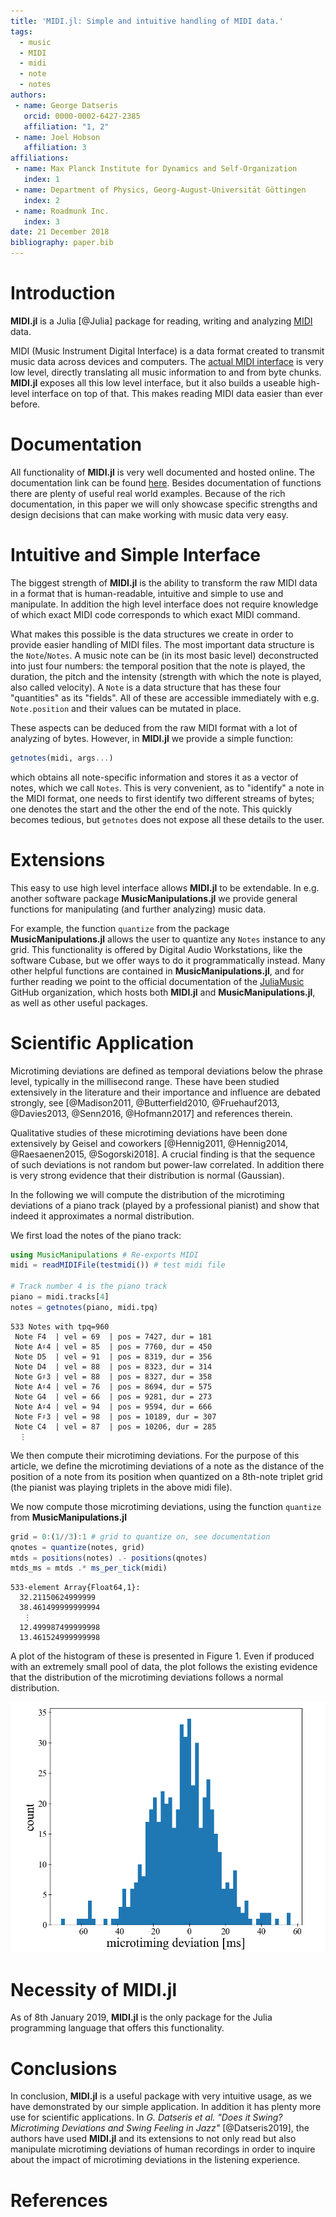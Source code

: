 ```yaml
---
title: 'MIDI.jl: Simple and intuitive handling of MIDI data.'
tags:
  - music
  - MIDI
  - midi
  - note
  - notes
authors:
 - name: George Datseris
   orcid: 0000-0002-6427-2385
   affiliation: "1, 2"
 - name: Joel Hobson
   affiliation: 3
affiliations:
 - name: Max Planck Institute for Dynamics and Self-Organization
   index: 1
 - name: Department of Physics, Georg-August-Universität Göttingen
   index: 2
 - name: Roadmunk Inc.
   index: 3
date: 21 December 2018
bibliography: paper.bib
---
```



# Introduction
**MIDI.jl** is a Julia [@Julia] package for reading, writing and analyzing [MIDI](https://www.midi.org/specifications) data.

MIDI (Music Instrument Digital Interface) is a data format created to transmit music data across devices and computers. The [actual MIDI interface](https://www.midi.org/specifications) is very low level, directly translating all music information to and from byte chunks.
**MIDI.jl** exposes all this low level interface, but it also builds a useable high-level interface on top of that. This makes reading MIDI data easier than ever before.

# Documentation
All functionality of **MIDI.jl** is very well documented and hosted online. The documentation link can be found [here](https://juliamusic.github.io/JuliaMusic_documentation.jl/latest/).
Besides documentation of functions there are plenty of useful real world examples.
Because of the rich documentation, in this paper we will only showcase specific strengths and design decisions that can make working with music data very easy.

# Intuitive and Simple Interface
The biggest strength of **MIDI.jl** is the ability to transform the raw MIDI data in a format that is human-readable, intuitive and simple to use and manipulate. In addition the high level interface does not require knowledge of which exact MIDI code corresponds to which exact MIDI command.

What makes this possible is the data structures we create in order to provide easier handling of MIDI files. The most important data structure is the `Note`/`Notes`. A music note can be (in its most basic level) deconstructed into just four numbers: the temporal position that the note is played, the duration, the pitch and the intensity (strength with which the note is played, also called velocity). A `Note` is a data structure that has these four "quantities" as its "fields". All of these are accessible immediately with e.g. `Note.position` and their values can be mutated in place.

These aspects can be deduced from the raw MIDI format with a lot of analyzing of bytes. However, in **MIDI.jl** we provide a simple function:
```julia
getnotes(midi, args...)
```
which obtains all note-specific information and stores it as a vector of notes, which we call `Notes`. This is very convenient, as to "identify" a note in the MIDI format, one needs to first identify two different streams of bytes; one denotes the start and the other the end of the note. This quickly becomes tedious, but `getnotes` does not expose all these details to the user.

# Extensions
This easy to use high level interface allows **MIDI.jl** to be extendable. In e.g. another software package **MusicManipulations.jl** we provide general functions for manipulating (and further analyzing) music data.

For example, the function `quantize` from the package **MusicManipulations.jl** allows the user to quantize any `Notes` instance to any grid. This functionality is offered by Digital Audio Workstations, like the software Cubase, but we offer ways to do it programmatically instead. Many other helpful functions are contained in **MusicManipulations.jl**, and for further reading we point to the official documentation of the [JuliaMusic](https://juliamusic.github.io/JuliaMusic_documentation.jl/latest/) GitHub organization, which hosts both **MIDI.jl** and **MusicManipulations.jl**, as well as other useful packages.


# Scientific Application
Microtiming deviations are defined as temporal deviations below the phrase level, typically in the millisecond range. These have been studied extensively in the literature and their importance and influence are debated strongly, see  [@Madison2011, @Butterfield2010, @Fruehauf2013, @Davies2013, @Senn2016, @Hofmann2017] and references therein.

Qualitative studies of these microtiming deviations have been done extensively by Geisel and coworkers [@Hennig2011, @Hennig2014, @Raesaenen2015, @Sogorski2018]. A crucial finding is that the sequence of such deviations is not random but power-law correlated. In addition there is very strong evidence that their distribution is normal (Gaussian).

In the following we will compute the distribution of the microtiming deviations of a piano track (played by a professional pianist) and show that indeed it approximates a normal distribution.

We first load the notes of the piano track:
```julia
using MusicManipulations # Re-exports MIDI
midi = readMIDIFile(testmidi()) # test midi file

# Track number 4 is the piano track
piano = midi.tracks[4]
notes = getnotes(piano, midi.tpq)
```
```
533 Notes with tpq=960
 Note F4  | vel = 69  | pos = 7427, dur = 181
 Note A♯4 | vel = 85  | pos = 7760, dur = 450
 Note D5  | vel = 91  | pos = 8319, dur = 356
 Note D4  | vel = 88  | pos = 8323, dur = 314
 Note G♯3 | vel = 88  | pos = 8327, dur = 358
 Note A♯4 | vel = 76  | pos = 8694, dur = 575
 Note G4  | vel = 66  | pos = 9281, dur = 273
 Note A♯4 | vel = 94  | pos = 9594, dur = 666
 Note F♯3 | vel = 98  | pos = 10189, dur = 307
 Note C4  | vel = 87  | pos = 10206, dur = 285
  ⋮
```
We then compute their microtiming deviations. For the purpose of this article, we define the microtiming deviations of a note as the distance of the position of a note from its position when quantized on a 8th-note triplet grid (the pianist was playing triplets in the above midi file).

We now compute those microtiming deviations, using the function `quantize` from **MusicManipulations.jl**
```julia
grid = 0:(1//3):1 # grid to quantize on, see documentation
qnotes = quantize(notes, grid)
mtds = positions(notes) .- positions(qnotes)
mtds_ms = mtds .* ms_per_tick(midi)
```
```
533-element Array{Float64,1}:
  32.21150624999999
  38.461499999999994
   ⋮
  12.499987499999998
  13.461524999999998
```
A plot of the histogram of these is presented in Figure 1. Even if produced with an extremely small pool of data, the plot follows the existing evidence that the distribution of the microtiming deviations follows a normal distribution.

![Histogram of the microtiming deviations of a simple piano recording.](mtd_hist.png)

# Necessity of MIDI.jl

As of 8th January 2019, **MIDI.jl** is the only package for the Julia programming language that offers this functionality.

# Conclusions
In conclusion, **MIDI.jl** is a useful package with very intuitive usage, as we have demonstrated by our simple application. In addition it has plenty more use for scientific applications. In *G. Datseris et al. "Does it Swing? Microtiming Deviations and Swing Feeling in Jazz"* [@Datseris2019], the authors have used **MIDI.jl** and its extensions to not only read but also manipulate microtiming deviations of human recordings in order to inquire about the impact of microtiming deviations in the listening experience.

# References

